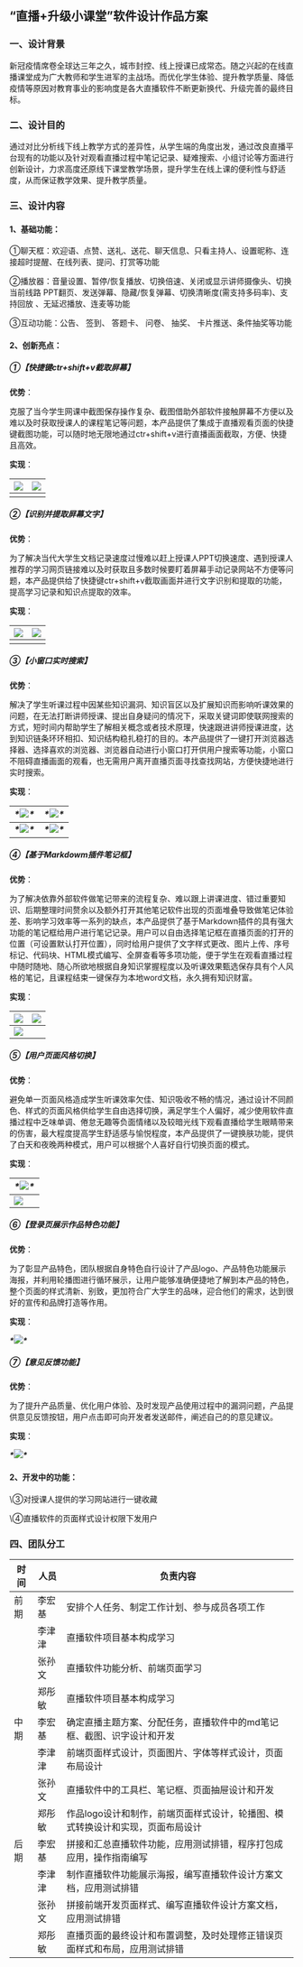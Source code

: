 ## “直播+升级小课堂”软件设计作品方案

### 一、设计背景

新冠疫情席卷全球达三年之久，城市封控、线上授课已成常态。随之兴起的在线直播课堂成为广大教师和学生进军的主战场。而优化学生体验、提升教学质量、降低疫情等原因对教育事业的影响度是各大直播软件不断更新换代、升级完善的最终目标。

 

### 二、设计目的

通过对比分析线下线上教学方式的差异性，从学生端的角度出发，通过改良直播平台现有的功能以及针对观看直播过程中笔记记录、疑难搜索、小组讨论等方面进行创新设计，力求高度还原线下课堂教学场景，提升学生在线上课的便利性与舒适度，从而保证教学效果、提升教学质量。

 

### 三、设计内容

#### 1、基础功能：

①聊天框：欢迎语、点赞、送礼、送花、聊天信息、只看主持人、设置昵称、连接超时提醒、在线列表、提问、打赏等功能    

②播放器：音量设置、暂停/恢复播放、切换倍速、关闭或显示讲师摄像头、切换当前线路  PPT翻页、发送弹幕、隐藏/恢复弹幕、切换清晰度(需支持多码率)、支持回放 、无延迟播放、连麦等功能    

③互动功能：公告、 签到、 答题卡、 问卷、 抽奖、 卡片推送、条件抽奖等功能          

 

#### 2、创新亮点：

##### ①【快捷键ctr+shift+v截取屏幕】

**优势**：

克服了当今学生网课中截图保存操作复杂、截图借助外部软件接触屏幕不方便以及难以及时获取授课人的课程笔记等问题，本产品提供了集成于直播观看页面的快捷键截图功能，可以随时地无限地通过ctr+shift+v进行直播画面截取，方便、快捷且高效。

**实现**：

 

| ![](image/wps1.jpg) | ![](image/wps2.jpg) |
| ------------------- | ------------------- |
|                     |                     |

 

##### ②【识别并提取屏幕文字】

**优势**：

为了解决当代大学生文档记录速度过慢难以赶上授课人PPT切换速度、遇到授课人推荐的学习网页链接难以及时获取且多数时候要盯着屏幕手动记录网站不方便等问题，本产品提供给了快捷键ctr+shift+v截取画面并进行文字识别和提取的功能，提高学习记录和知识点提取的效率。

**实现**：

| ![](image/wps3.jpg) | ![](image/wps4.png) |
| ------------------- | ------------------- |
|                     |                     |

 

##### ③【小窗口实时搜索】

**优势**：

解决了学生听课过程中因某些知识漏洞、知识盲区以及扩展知识而影响听课效果的问题，在无法打断讲师授课、提出自身疑问的情况下，采取关键词即使联网搜索的方式，短时间内帮助学生了解相关概念或者技术原理，快速跟进讲师授课进度，达到知识链条环环相扣、知识结构稳扎稳打的目的。本产品提供了一键打开浏览器选择器、选择喜欢的浏览器、浏览器自动进行小窗口打开供用户搜索等功能，小窗口不阻碍直播画面的观看，也无需用户离开直播页面寻找查找网站，方便快捷地进行实时搜索。

**实现**：

| ***\*![](image/wps5.jpg)\**** | ***\*![](image/wps6.jpg)\**** |
| ----------------------------- | ----------------------------- |
| ***\*![](image/wps7.jpg)\**** | ***\*![](image/wps8.jpg)\**** |

 

##### ④【基于Markdowm插件笔记框】

**优势**：

为了解决依靠外部软件做笔记带来的流程复杂、难以跟上讲课进度、错过重要知识、后期整理时间赘余以及额外打开其他笔记软件出现的页面堆叠导致做笔记体验差、影响学习效率等一系列的缺点，本产品提供了基于Markdown插件的具有强大功能的笔记框给用户进行笔记记录。用户可以自由选择笔记框在直播页面的打开的位置（可设置默认打开位置），同时给用户提供了文字样式更改、图片上传、序号标记、代码块、HTML模式编写、全屏查看等多项功能，便于学生在观看直播过程中随时随地、随心所欲地根据自身知识掌握程度以及听课效果甄选保存具有个人风格的笔记，且课程结束一键保存为本地word文档，永久拥有知识财富。



**实现**：

| ![](image/wps9.jpg)          | ![](image/wps10.jpg) |
| ---------------------------- | -------------------- |
| ****![](image/wps11.jpg)**** |                      |

 

 

 

##### ⑤【用户页面风格切换】

**优势**：

避免单一页面风格造成学生听课效率欠佳、知识吸收不畅的情况，通过设计不同颜色、样式的页面风格供给学生自由选择切换，满足学生个人偏好，减少使用软件直播过程中乏味单调、倦怠无趣等负面情绪以及较暗光线下观看直播给学生眼睛带来的伤害，最大程度提高学生舒适感与愉悦程度，本产品提供了一键换肤功能，提供了白天和夜晚两种模式，用户可以根据个人喜好自行切换页面的模式。

**实现**：

 

| ***\*![](image/wps12.jpg)\**** |
| ------------------------------ |
| ****![](image/wps13.jpg)****   |

 

##### ⑥【登录页展示作品特色功能】

**优势**：

为了彰显产品特色，团队根据自身特色自行设计了产品logo、产品特色功能展示海报，并利用轮播图进行循环展示，让用户能够准确便捷地了解到本产品的特色，整个页面的样式清新、别致，更加符合广大学生的品味，迎合他们的需求，达到很好的宣传和品牌打造等作用。

**实现**：

***\*![](image/wps14.png)\**** 

 ##### ⑦【意见反馈功能】

 **优势**：

为了提升产品质量、优化用户体验、及时发现产品使用过程中的漏洞问题，产品提供意见反馈按钮，用户点击即可向开发者发送邮件，阐述自己的的意见建议。

**实现**：

***\*![](image/wps14.png)\**** 


#### 2、开发中的功能：


\③对授课人提供的学习网站进行一键收藏

\④直播软件的页面样式设计权限下发用户

### 四、团队分工

| **时间** | **人员** | **负责内容**                                               |
| -------- | -------- | ------------------------------------------------------------ |
| 前期     | 李宏基   | 安排个人任务、制定工作计划、参与成员各项工作                 |
|          | 李津津   | 直播软件项目基本构成学习                                     |
|          | 张孙文   | 直播软件功能分析、前端页面学习                               |
|          | 郑彤敏   | 直播软件项目基本构成学习                                     |
| 中期     | 李宏基   | 确定直播主题方案、分配任务，直播软件中的md笔记框、截图、识字设计和开发 |
|          | 李津津   | 前端页面样式设计，页面图片、字体等样式设计，页面布局设计     |
|          | 张孙文   | 直播软件中的工具栏、笔记框、页面抽屉设计和开发               |
|          | 郑彤敏   | 作品logo设计和制作，前端页面样式设计，轮播图、模式转换设计和实现，页面布局设计 |
| 后期     | 李宏基   | 拼接和汇总直播软件功能，应用测试排错，程序打包成应用，操作指南编写 |
|          | 李津津   | 制作直播软件功能展示海报，编写直播软件设计方案文档，应用测试排错 |
|          | 张孙文   | 拼接前端开发页面样式、编写直播软件设计方案文档，应用测试排错 |
|          | 郑彤敏   | 直播页面的最终设计和布置调整，及时处理修正错误页面样式和布局，应用测试排错 |

 
 

 

 

 
